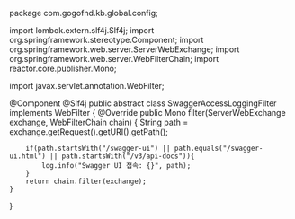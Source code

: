 package com.gogofnd.kb.global.config;

import lombok.extern.slf4j.Slf4j;
import org.springframework.stereotype.Component;
import org.springframework.web.server.ServerWebExchange;
import org.springframework.web.server.WebFilterChain;
import reactor.core.publisher.Mono;

import javax.servlet.annotation.WebFilter;

@Component
@Slf4j
public abstract class SwaggerAccessLoggingFilter implements WebFilter {
    @Override
    public Mono<Void> filter(ServerWebExchange exchange, WebFilterChain chain) {
        String path = exchange.getRequest().getURI().getPath();

        if(path.startsWith("/swagger-ui") || path.equals("/swagger-ui.html") || path.startsWith("/v3/api-docs")){
            log.info("Swagger UI 접속: {}", path);
        }
        return chain.filter(exchange);
    }
}
